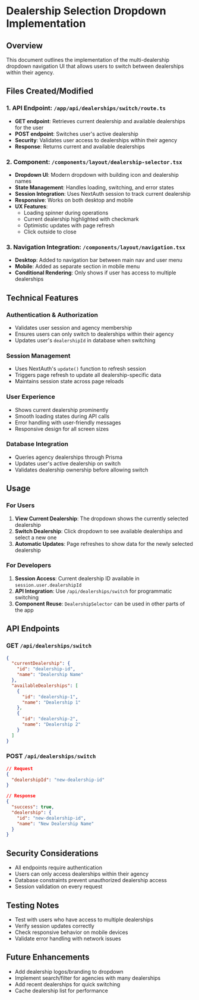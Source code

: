 # Dealership Selection Dropdown Implementation

## Overview
This document outlines the implementation of the multi-dealership dropdown navigation UI that allows users to switch between dealerships within their agency.

## Files Created/Modified

### 1. API Endpoint: `/app/api/dealerships/switch/route.ts`
- **GET endpoint**: Retrieves current dealership and available dealerships for the user
- **POST endpoint**: Switches user's active dealership
- **Security**: Validates user access to dealerships within their agency
- **Response**: Returns current and available dealerships

### 2. Component: `/components/layout/dealership-selector.tsx`
- **Dropdown UI**: Modern dropdown with building icon and dealership names
- **State Management**: Handles loading, switching, and error states
- **Session Integration**: Uses NextAuth session to track current dealership
- **Responsive**: Works on both desktop and mobile
- **UX Features**: 
  - Loading spinner during operations
  - Current dealership highlighted with checkmark
  - Optimistic updates with page refresh
  - Click outside to close

### 3. Navigation Integration: `/components/layout/navigation.tsx`
- **Desktop**: Added to navigation bar between main nav and user menu
- **Mobile**: Added as separate section in mobile menu
- **Conditional Rendering**: Only shows if user has access to multiple dealerships

## Technical Features

### Authentication & Authorization
- Validates user session and agency membership
- Ensures users can only switch to dealerships within their agency
- Updates user's `dealershipId` in database when switching

### Session Management
- Uses NextAuth's `update()` function to refresh session
- Triggers page refresh to update all dealership-specific data
- Maintains session state across page reloads

### User Experience
- Shows current dealership prominently
- Smooth loading states during API calls
- Error handling with user-friendly messages
- Responsive design for all screen sizes

### Database Integration
- Queries agency dealerships through Prisma
- Updates user's active dealership on switch
- Validates dealership ownership before allowing switch

## Usage

### For Users
1. **View Current Dealership**: The dropdown shows the currently selected dealership
2. **Switch Dealership**: Click dropdown to see available dealerships and select a new one
3. **Automatic Updates**: Page refreshes to show data for the newly selected dealership

### For Developers
1. **Session Access**: Current dealership ID available in `session.user.dealershipId`
2. **API Integration**: Use `/api/dealerships/switch` for programmatic switching
3. **Component Reuse**: `DealershipSelector` can be used in other parts of the app

## API Endpoints

### GET `/api/dealerships/switch`
```json
{
  "currentDealership": {
    "id": "dealership-id",
    "name": "Dealership Name"
  },
  "availableDealerships": [
    {
      "id": "dealership-1",
      "name": "Dealership 1"
    },
    {
      "id": "dealership-2", 
      "name": "Dealership 2"
    }
  ]
}
```

### POST `/api/dealerships/switch`
```json
// Request
{
  "dealershipId": "new-dealership-id"
}

// Response
{
  "success": true,
  "dealership": {
    "id": "new-dealership-id",
    "name": "New Dealership Name"
  }
}
```

## Security Considerations
- All endpoints require authentication
- Users can only access dealerships within their agency
- Database constraints prevent unauthorized dealership access
- Session validation on every request

## Testing Notes
- Test with users who have access to multiple dealerships
- Verify session updates correctly
- Check responsive behavior on mobile devices
- Validate error handling with network issues

## Future Enhancements
- Add dealership logos/branding to dropdown
- Implement search/filter for agencies with many dealerships
- Add recent dealerships for quick switching
- Cache dealership list for performance